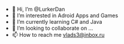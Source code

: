 - 👋 Hi, I’m @LurkerDan
- 👀 I’m interested in Adroid Apps and Games
- 🌱 I’m currently learning C# and Java
- 💞️ I’m looking to collaborate on ...
- 📫 How to reach me vlads3@inbox.ru

<!---
LurkerDan/LurkerDan is a ✨ special ✨ repository because its `README.md` (this file) appears on your GitHub profile.
You can click the Preview link to take a look at your changes.
--->
